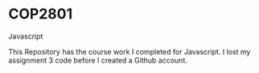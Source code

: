 # COP2801
Javascript

This Repository has the course work I completed for Javascript. I lost my assignment 3 code before I created a Github account.
